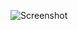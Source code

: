 ![Screenshot](https://raw.githubusercontent.com/Cryakl/Ultimate-RAT-Collection/refs/heads/main/GiFt/Gift%202.3/Screenshot.png)
